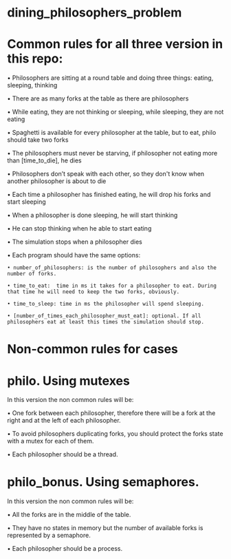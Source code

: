# dining_philosophers_problem


# Common rules for all three version in this repo:

• Philosophers are sitting at a round table and doing three things: eating, sleeping, thinking

• There are as many forks at the table as there are philosophers

• While eating, they are not thinking or sleeping, while sleeping, they are not eating

• Spaghetti is available for every philosopher at the table, but to eat, philo should take two forks

• The philosophers must never be starving, if philosopher not eating more than [time_to_die], he dies

• Philosophers don’t speak with each other, so they don't know when another philosopher is about to die

• Each time a philosopher has finished eating, he will drop his forks and start sleeping

• When a philosopher is done sleeping, he will start thinking

• He can stop thinking when he able to start eating

• The simulation stops when a philosopher dies

• Each program should have the same options:

    • number_of_philosophers: is the number of philosophers and also the number of forks.
  
    • time_to_eat:  time in ms it takes for a philosopher to eat. During that time he will need to keep the two forks, obviously.
  
    • time_to_sleep: time in ms the philosopher will spend sleeping.
    
    • [number_of_times_each_philosopher_must_eat]: optional. If all philosophers eat at least this times the simulation should stop.
  
# Non-common rules for cases

# philo. Using mutexes

In this version the non common rules will be:

• One fork between each philosopher, therefore there will be a fork at the right and
at the left of each philosopher.

• To avoid philosophers duplicating forks, you should protect the forks state with a
mutex for each of them.

• Each philosopher should be a thread.

# philo_bonus. Using semaphores.

In this version the non common rules will be:

• All the forks are in the middle of the table.

• They have no states in memory but the number of available forks is represented by
a semaphore.

• Each philosopher should be a process.

